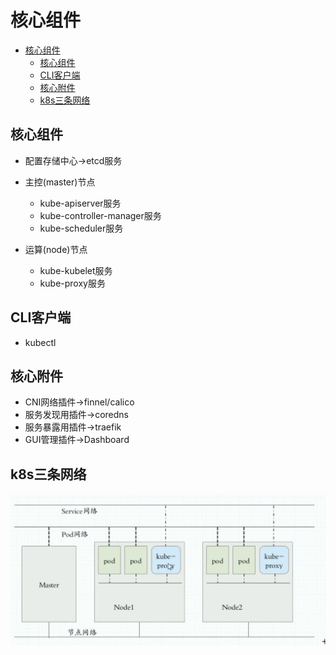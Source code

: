# 核心组件

<!-- TOC -->

- [核心组件](#核心组件)
    - [核心组件](#核心组件-1)
    - [CLI客户端](#cli客户端)
    - [核心附件](#核心附件)
    - [k8s三条网络](#k8s三条网络)

<!-- /TOC -->

## 核心组件

* 配置存储中心->etcd服务

* 主控(master)节点

  * kube-apiserver服务
  * kube-controller-manager服务
  * kube-scheduler服务

* 运算(node)节点

  	* kube-kubelet服务
  	* kube-proxy服务

  

  

## CLI客户端

  * kubectl

  

## 核心附件

* CNI网络插件->finnel/calico
* 服务发现用插件->coredns
* 服务暴露用插件->traefik
* GUI管理插件->Dashboard





## k8s三条网络

![](https://raw.githubusercontent.com/Syncma/Figurebed/master/img/k8s-network.png)